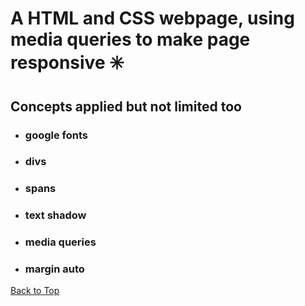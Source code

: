 <a name="custom_anchor_name"></a>

# A HTML and CSS webpage, using media queries to make page responsive :eight_spoked_asterisk:

## Concepts applied but not limited too

- ### google fonts
- ### divs 
- ### spans
- ### text shadow
- ### media queries
- ### margin auto

[Back to Top](#custom_anchor_name)
